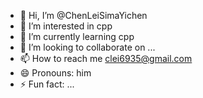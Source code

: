 - 👋 Hi, I’m @ChenLeiSimaYichen
- 👀 I’m interested in cpp
- 🌱 I’m currently learning cpp
- 💞️ I’m looking to collaborate on ...
- 📫 How to reach me clei6935@gmail.com
- 😄 Pronouns: him
- ⚡ Fun fact: ...

<!---
ChenLeiSimaYichen/ChenLeiSimaYichen is a ✨ special ✨ repository because its `README.md` (this file) appears on your GitHub profile.
You can click the Preview link to take a look at your changes.
--->
